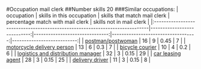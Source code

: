 #Occupation mail clerk
##Number skills 20
###Similar occupations:
| occupation                                                                  |   skills in this occupation |   skills that match mail clerk |   percentage match with mail clerk |   skills not in mail clerk |
|:----------------------------------------------------------------------------|----------------------------:|-------------------------------:|-----------------------------------:|---------------------------:|
| [postman/postwoman](postman-postwoman.md)                                   |                          16 |                              9 |                               0.45 |                          7 |
| [motorcycle delivery person](motorcycle_delivery_person.md)                 |                          13 |                              6 |                               0.3  |                          7 |
| [bicycle courier](bicycle_courier.md)                                       |                          10 |                              4 |                               0.2  |                          6 |
| [logistics and distribution manager](logistics_and_distribution_manager.md) |                          32 |                              3 |                               0.15 |                         29 |
| [car leasing agent](car_leasing_agent.md)                                   |                          28 |                              3 |                               0.15 |                         25 |
| [delivery driver](delivery_driver.md)                                       |                          11 |                              3 |                               0.15 |                          8 |
